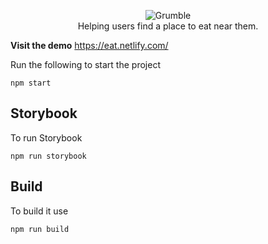 <p align="center">
<img src="https://github.com/hghazni/Grumble/blob/master/src/assets/images/grumble-logo-black.png" alt="Grumble" />
<br>
    <span style="text-align: center">Helping users find a place to eat near them.</span>
</p>

**Visit the demo**
https://eat.netlify.com/


Run the following to start the project

```
npm start
```
## Storybook
To run Storybook
```
npm run storybook
```

## Build
To build it use

```
npm run build
```

